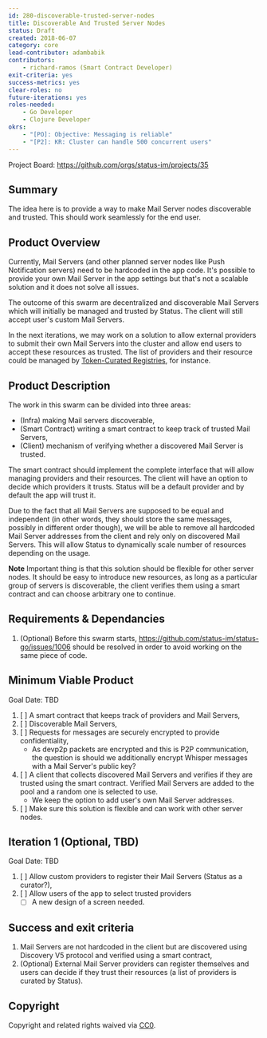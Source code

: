 ```yaml
---
id: 280-discoverable-trusted-server-nodes
title: Discoverable And Trusted Server Nodes
status: Draft
created: 2018-06-07
category: core
lead-contributor: adambabik
contributors:
    - richard-ramos (Smart Contract Developer)
exit-criteria: yes
success-metrics: yes
clear-roles: no
future-iterations: yes
roles-needed:
    - Go Developer
    - Clojure Developer
okrs:
    - "[PO]: Objective: Messaging is reliable"
    - "[P2]: KR: Cluster can handle 500 concurrent users"
---
```


Project Board: https://github.com/orgs/status-im/projects/35

## Summary
The idea here is to provide a way to make Mail Server nodes discoverable and trusted. This should work seamlessly for the end user.

## Product Overview
Currently, Mail Servers (and other planned server nodes like Push Notification servers) need to be hardcoded in the app code. It's possible to provide your own Mail Server in the app settings but that's not a scalable solution and it does not solve all issues.

The outcome of this swarm are decentralized and discoverable Mail Servers which will initially be managed and trusted by Status. The client will still accept user's custom Mail Servers.

In the next iterations, we may work on a solution to allow external providers to submit their own Mail Servers into the cluster and allow end users to accept these resources as trusted. The list of providers and their resource could be managed by [Token-Curated Registries](https://docs.google.com/document/d/1BWWC__-Kmso9b7yCI_R7ysoGFIT9D_sfjH3axQsmB6E), for instance.

## Product Description
The work in this swarm can be divided into three areas:
- (Infra) making Mail servers discoverable,
- (Smart Contract) writing a smart contract to keep track of trusted Mail Servers,
- (Client) mechanism of verifying whether a discovered Mail Server is trusted.

The smart contract should implement the complete interface that will allow managing providers and their resources. The client will have an option to decide which providers it trusts. Status will be a default provider and by default the app will trust it.

Due to the fact that all Mail Servers are supposed to be equal and independent (in other words, they should store the same messages, possibly in different order though), we will be able to remove all hardcoded Mail Server addresses from the client and rely only on discovered Mail Servers. This will allow Status to dynamically scale number of resources depending on the usage.

**Note** Important thing is that this solution should be flexible for other server nodes. It should be easy to introduce new resources, as long as a particular group of servers is discoverable, the client verifies them using a smart contract and can choose arbitrary one to continue.

## Requirements & Dependancies
1. (Optional) Before this swarm starts, https://github.com/status-im/status-go/issues/1006 should be resolved in order to avoid working on the same piece of code.

## Minimum Viable Product

Goal Date: TBD

1. [ ] A smart contract that keeps track of providers and Mail Servers,
1. [ ] Discoverable Mail Servers,
1. [ ] Requests for messages are securely encrypted to provide confidentiality,
    * As devp2p packets are encrypted and this is P2P communication, the question is should we additionally encrypt Whisper messages with a Mail Server's public key?
1. [ ] A client that collects discovered Mail Servers and verifies if they are trusted using the smart contract. Verified Mail Servers are added to the pool and a random one is selected to use.
    * We keep the option to add user's own Mail Server addresses.
1. [ ] Make sure this solution is flexible and can work with other server nodes.

## Iteration 1 (Optional, TBD)

Goal Date: TBD

1. [ ] Allow custom providers to register their Mail Servers (Status as a curator?),
1. [ ] Allow users of the app to select trusted providers
    * [ ] A new design of a screen needed.

## Success and exit criteria

1. Mail Servers are not hardcoded in the client but are discovered using Discovery V5 protocol and verified using a smart contract,
1. (Optional) External Mail Server providers can register themselves and users can decide if they trust their resources (a list of providers is curated by Status).

## Copyright
Copyright and related rights waived via [CC0](https://creativecommons.org/publicdomain/zero/1.0/).
